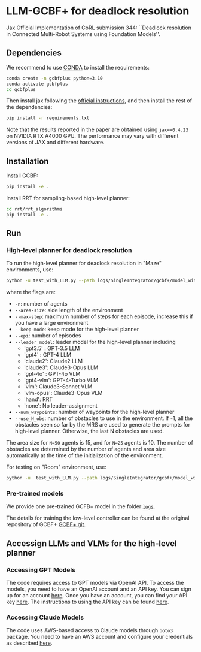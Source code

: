 # LLM-GCBF+ for deadlock resolution

Jax Official Implementation of CoRL submission 344: ``Deadlock resolution in Connected Multi-Robot Systems using Foundation Models''. 

## Dependencies

We recommend to use [CONDA](https://www.anaconda.com/) to install the requirements:

```bash
conda create -n gcbfplus python=3.10
conda activate gcbfplus
cd gcbfplus
```

Then install jax following the [official instructions](https://github.com/google/jax#installation), and then install the rest of the dependencies:
```bash
pip install -r requirements.txt
```

Note that the results reported in the paper are obtained using ```jax==0.4.23``` on NVIDIA RTX A4000 GPU. The performance may vary with different versions of JAX and different hardware.

## Installation

Install GCBF: 

```bash
pip install -e .
```

Install RRT for sampling-based high-level planner: 

```bash
cd rrt/rrt_algorithms
pip install -e .
```

## Run

### High-level planner for deadlock resolution
To run the high-level planner for deadlock resolution in "Maze" environments, use:

```bash
python -u test_with_LLM.py --path logs/SingleIntegrator/gcbf+/model_with_traj/seed0_20240227110346/ -n 10 --epi 20 --obs 100 --preset_reset --preset_scene 'maze' --max-step 5000 --area-size 15 --keep-mode 100 --nojit-rollout --leader_model 'gpt3.5' --num_waypoints 4 --use_local_leader --no-video --use_N_obs -1
```

where the flags are:
- `-n`: number of agents
- `--area-size`: side length of the environment
- `--max-step`: maximum number of steps for each episode, increase this if you have a large environment
- `--keep-mode`: keep mode for the high-level planner
- `--epi`: number of episodes
- `--leader_model`: leader model for the high-level planner including 
    - 'gpt3.5' : GPT-3.5 LLM
    - 'gpt4' : GPT-4 LLM
    - 'claude2': Claude2 LLM
    - 'claude3': Claude3-Opus LLM
    - 'gpt-4o' : GPT-4o VLM
    - 'gpt4-vlm': GPT-4-Turbo VLM
    - 'vlm': Claude3-Sonnet VLM
    - 'vlm-opus': Claude3-Opus VLM
    - 'hand': RRT
    - 'none': No leader-assignment
- `--num_waypoints`: number of waypoints for the high-level planner
- `--use_N_obs`: number of obstacles to use in the environment. If -1, all the obstacles seen so far by the MRS are used to generate the prompts for high-level planner. Otherwise, the last N obstacles are used.

The area size for ``N=50`` agents is 15, and for ``N=25`` agents is 10. The number of obstacles are determined by the number of agents and area size automatically at the time of the initialization of the environment.

For testing on "Room" environment, use:

```bash
python -u  test_with_LLM.py --path logs/SingleIntegrator/gcbf+/model_with_traj/seed0_20240227110346/ -n 5 --epi 20 --obs 1 --preset_reset --preset_scene 'rand-box' --max-step 3000 --area-size 4.5 --keep-mode 100 --nojit-rollout --leader_model 'gpt3.5' --num_waypoints 4 --use_local_leader --no-video --use_N_obs -1
```

### Pre-trained models

We provide one pre-trained GCFB+ model in the folder [`logs`](logs).

The details for training the low-level controller can be found at the original repository of GCBF+ [GCBF+ git](https://github.com/MIT-REALM/gcbfplus/).


## Accessign LLMs and VLMs for the high-level planner

### Accessing GPT Models

The code requires access to GPT models via OpenAI API. To access the models, you need to have an OpenAI account and an API key. You can sign up for an account [here](https://platform.openai.com/signup). Once you have an account, you can find your API key [here](https://platform.openai.com/account/api-keys). The instructions to using the API key can be found [here](https://platform.openai.com/docs/api-reference/authentication).

### Accessing Claude Models

The code uses AWS-based access to Claude models through ```boto3``` package. You need to have an AWS account and configure your credentials as described [here](https://boto3.amazonaws.com/v1/documentation/api/latest/guide/credentials.html).